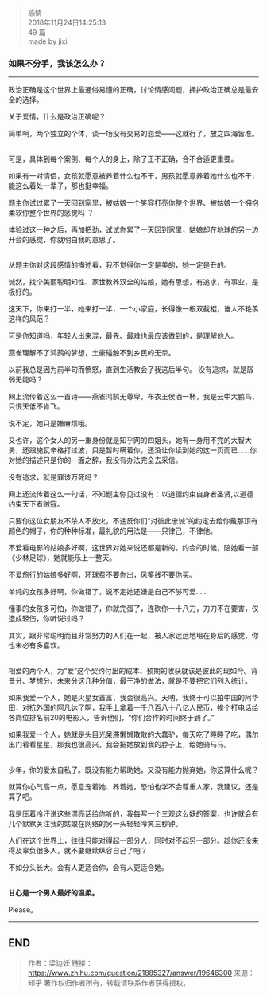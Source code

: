 > 感情  
> 2018年11月24日14:25:13         
> 49 篇  
>made by jixi  
  


### 如果不分手，我该怎么办？


----------
政治正确是这个世界上最通俗易懂的正确，讨论情感问题，拥护政治正确总是最安全的选择。 

关于爱情，什么是政治正确呢？  

简单啊，两个独立的个体，谈一场没有交易的恋爱——这就行了，放之四海皆准。  

<br>
可是，具体到每个案例、每个人的身上，除了正不正确，合不合适更重要。  

如果有一对情侣，女孩就愿意被养着什么也不干，男孩就愿意养着她什么也不干，能这么着处一辈子，那也挺幸福。  

题主你试过累了一天回到家里，被姑娘一个笑容打亮你整个世界、被姑娘一个拥抱柔软你整个世界的感觉吗 ？   

体验过这一种之后，再加把劲，试试你累了一天回到家里，姑娘却在地球的另一边开会的感觉，你就明白我的意思了。  

<br>
从题主你对这段感情的描述看，我不觉得你一定是美的，她一定是丑的。  

诚然，找个美丽聪明知性、家世教养双全的姑娘，她有思想，有追求，有事业，是极好的。  

这天下，你来打一半，她来打一半，一个小家庭，长得像一根双截棍，谁人不艳羡这样的风范？  

可是你知道吗，年轻人出来混，最先、最难也最应该做到的，是理解他人。  

燕雀理解不了鸿鹄的梦想，土豪碰触不到乡民的无奈。  

以前我总是因为前半句而愤怒，直到生活教会了我这后半句。 没有追求，就是孱弱无能吗？  

网上流传着这么一首诗——燕雀鸿鹄无尊卑，布衣王侯酒一杯，我是云中大鹏鸟，只恨天低不肯飞。  

说不定，她只是嫌麻烦哦。  

又也许，这个女人的另一重身份就是知乎网的四姐头，她有一身用不完的大智大勇，还跟施瓦辛格打过波，只是暂时瞒着你，还没让你读到她的这一页而已……你对她的描述只是你的一面之辞，我没有办法完全去采信。  

没有追求，就是罪该万死吗？  

网上还流传着这么一句话，不知题主你见过没有：以道德约束自身者圣贤,以道德约束天下者贼寇。  

只要你这位女朋友不杀人不放火，不违反你们“对彼此忠诚”的约定去给你戴那顶有颜色的帽子，你的种种标准，最礼貌的用法是——只律己，不律他。   

不爱看电影的姑娘多好啊，这世界对她来说还都是新的。约会的时候，陪她看一部《少林足球》，她就能乐上一整天。   

不爱旅行的姑娘多好啊，环球费不要你出，风筝线不要你买。  

单纯的女孩多好啊，你做错了，说不定她还嫌是自己不够可爱……  

懂事的女孩多可怕，你做错了，你就完蛋了，连砍你一十八刀，刀刀不在要害，仅造成轻伤，你听说过吗？  

其实，跟非常聪明而且非常努力的人们在一起，被人家远远地甩在身后的感觉，你也未必有多喜欢。   

<br>
相爱的两个人，为“爱”这个契约付出的成本、预期的收获就该是彼此的现如今。背景分、梦想分、未来分这几种分值，最干净的做法，就是不要把它们列入统计。   

如果我爱一个人，她是火星女首富，我会很高兴。天呐，我终于可以拍中国的阿华田，对抗外国的阿凡达了啊，我手上拿着一千八百八十八亿人民币，挨个打电话给各岗位排名前20的电影人，告诉他们，“你们合作的时间终于到了。”   

如果我爱一个人，她就是头目光呆滞懒懒散散的大蠢驴，每天吃了睡睡了吃，偶尔出门看看星星，那我也很高兴，我会把她放到我的脖子上，给她骑马马。   

<br>
少年，你的爱太自私了。既没有能力帮助她，又没有能力抛弃她，你这算什么呢？  

就算你心气高一点，愿意宠着她、养着她，恐怕也学不会尊重人家，我建议，还是算了吧。   

我是压着冷汗说这些漂亮话给你听的，我每写一个三观这么妖的答案，也许就会有几个默默关注我的姑娘在网络的另一头轻轻冷笑三秒钟。  

人们在这个世界上，往往只能对得起一部分人，同时对不起另一部分。趁你还没来得及辜负很多人，就不要继续纵容自己了吧？   


不如分头长大。会有人更适合你，会有人更适合她。    


<br>
<b>甘心是一个男人最好的温柔。</b>  


Please。
 




----------
## END
>作者：梁边妖
>链接：https://www.zhihu.com/question/21885327/answer/19646300
>来源：知乎
>著作权归作者所有，转载请联系作者获得授权。
